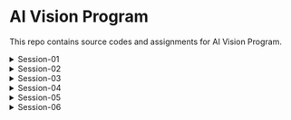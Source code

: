 # AI Vision Program

This repo contains source codes and assignments for AI Vision Program.

<details>
    <summary>Session-01</summary>

    - Machine Learning Intuition, Background & Basics
    - Python 101 for Machine Learning
    - [blog](https://myselfhimanshu.github.io/posts/cnn_01/)

</details>

<details>
    <summary>Session-02</summary>

    - Convolutions, Pooling Operations & Channels
    - Pytorch 101 for Vision Machine Learning
    - [blog](https://myselfhimanshu.github.io/posts/cnn_02/)

</details>

<details>
    <summary>Session-03</summary>

    - Kernels, Activations and Layers
    - [blog](https://myselfhimanshu.github.io/posts/cnn_03/)

</details>

<details>
    <summary>Session-04</summary>

    - Architectural Basics suitable for our objective
    - MNIST model training 
        - parameters used 13,402
        - epochs=20
        - highest test accuracy = 99.46%, epoch = 19th

</details>

<details>
    <summary>Session-05</summary>

    - Receptive Field : core fundamental concept
    - MNIST model training
        - parameters used 7808
        - epochs=15
        - highest test accuracy = 99.43%, epoch = 11th 

</details>

<details>
    <summary>Session-06</summary>

    - BN, Kernels & Regularization
    - MNIST model training
        - using L1/L2 regularization with BN/GBN
        - BN : batch normalization
        - GBN : ghost batch normalization
        - best model : BN with L2
            - parameters used 7808
            - epochs=25
            - highest test accuaracy = 99.54%, epoch = 21st

</details>